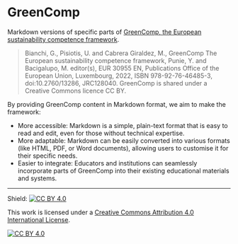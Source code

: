 # GreenComp

Markdown versions of specific parts of [GreenComp, the European sustainability competence framework](https://publications.jrc.ec.europa.eu/repository/handle/JRC128040).

> Bianchi, G., Pisiotis, U. and Cabrera Giraldez, M., GreenComp The European sustainability competence framework, Punie, Y. and Bacigalupo, M. editor(s), EUR 30955 EN, Publications Office of the European Union, Luxembourg, 2022, ISBN 978-92-76-46485-3, doi:10.2760/13286, JRC128040. GreenComp is shared under a Creative Commons licence CC BY.

By providing GreenComp content in Markdown format, we aim to make the framework:
- More accessible: Markdown is a simple, plain-text format that is easy to read and edit, even for those without technical expertise.
- More adaptable: Markdown can be easily converted into various formats (like HTML, PDF, or Word documents), allowing users to customise it for their specific needs.
- Easier to integrate: Educators and institutions can seamlessly incorporate parts of GreenComp into their existing educational materials and systems.

---
Shield: [![CC BY 4.0][cc-by-shield]][cc-by]

This work is licensed under a
[Creative Commons Attribution 4.0 International License][cc-by].

[![CC BY 4.0][cc-by-image]][cc-by]

[cc-by]: http://creativecommons.org/licenses/by/4.0/
[cc-by-image]: https://i.creativecommons.org/l/by/4.0/88x31.png
[cc-by-shield]: https://img.shields.io/badge/License-CC%20BY%204.0-lightgrey.svg
